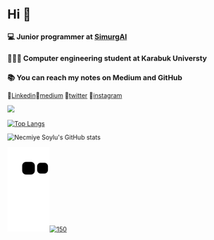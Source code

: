 # Hi  🤗

### 💻 Junior programmer at [SimurgAI](https://www.simurgai.com)

### 👩🏻‍💻 Computer engineering student at Karabuk Universty

### 📚 You can reach my notes on Medium and GitHub



🔗[Linkedin](https://www.linkedin.com/in/necmiyesoylu/)🔗[medium](https://medium.com/@necmiyesoylu) 🔗[twitter](https://twitter.com/necmiye_soylu) 🔗[instagram](https://www.instagram.com) 

![](https://komarev.com/ghpvc/?username=NecmiyeSoylu)


[![Top Langs](https://github-readme-stats.vercel.app/api/top-langs/?username=NecmiyeSoylu&layout=compact&exclude_repo=github-readme-stats,anuraghazra.github.io)](https://github.com/anuraghazra/github-readme-stats)

![Necmiye Soylu's GitHub stats](https://github-readme-stats.vercel.app/api?username=NecmiyeSoylu&show_icons=true&hide=contributed,prs,issues)
    
![Snake animation](https://github.com/NecmiyeSoylu/NecmiyeSoylu/blob/output/github-contribution-grid-snake.svg)[![150](https://user-images.githubusercontent.com/92854954/213646736-a1d56ef6-7016-4e81-9f47-2df66212281d.jpeg)](https://www.simurgai.com)






